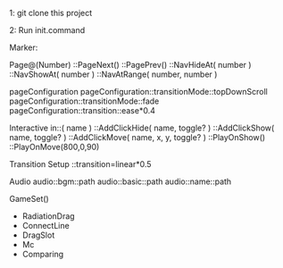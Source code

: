 1: git clone this project

2: Run init.command


Marker:

Page@(Number)
::PageNext()
::PagePrev()
::NavHideAt( number )
::NavShowAt( number )
::NavAtRange( number, number )


pageConfiguration
pageConfiguration::transitionMode::topDownScroll
pageConfiguration::transitionMode::fade
pageConfiguration::transition::ease*0.4


Interactive 
in::( name )
::AddClickHide( name, toggle? )
::AddClickShow( name, toggle? )
::AddClickMove( name, x, y, toggle? )
::PlayOnShow()
::PlayOnMove(800,0,90)


Transition Setup
::transition=linear*0.5


Audio
audio::bgm::path
audio::basic::path
audio::name::path 


GameSet()
- RadiationDrag
- ConnectLine
- DragSlot 
- Mc
- Comparing